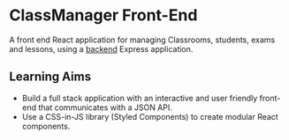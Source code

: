 # ClassManager Front-End

A front end React application for managing Classrooms, students, exams and lessons, using a [backend](https://github.com/niallantony/ClassRoomManager) Express application.

## Learning Aims

- Build a full stack application with an interactive and user friendly front-end that communicates with a JSON API.
- Use a CSS-in-JS library (Styled Components) to create modular React components.



